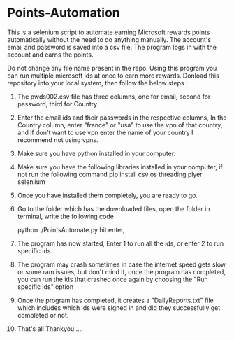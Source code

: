 # Points-Automation
This is a selenium script to automate earning Microsoft rewards points automatically without the need to do anything manually. The account's email and password is saved into a csv file. The program logs in with the account and earns the points.

Do not change any file name present in the repo.
Using this program you can run multiple microsoft ids at once to earn more rewards.
Donload this repository into your local system, then follow the below steps : 

1. The pwds002.csv file has three columns, one for email, second for password, third for Country.
2. Enter the email ids and their passwords in the respective columns, In the Country column, enter "france" or "usa" to use the vpn of that country, and if don't want to use vpn enter the name of your country
    I recommend not using vpns.
3. Make sure you have python installed in your computer.
4. Make sure you have the following libraries installed in your computer, if not run the following command
      pip install csv os threading plyer seleniium 
5. Once you have installed them completely, you are ready to go.
6. Go to the folder which has the downloaded files, open the folder in terminal, write the following code

    python ./PointsAutomate.py
    hit enter,
    
7. The program has now started, Enter 1 to run all the ids, or enter 2 to run specific ids.
8. The program may crash sometimes in case the internet speed gets slow or some ram issues, but don't mind it, once the program has completed, you can run the ids that crashed once again by choosing the "Run specific ids" option
9. Once the program has completed, it creates a "DailyReports.txt" file which includes which ids were signed in and did they successfully get completed or not.
10. That's all Thankyou.....
